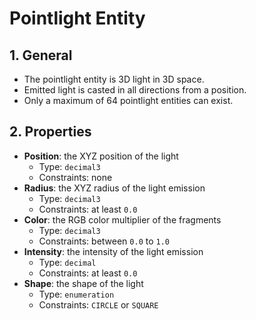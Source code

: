 # Pointlight Entity

## 1. General

- The pointlight entity is 3D light in 3D space.
- Emitted light is casted in all directions from a position.
- Only a maximum of 64 pointlight entities can exist.

## 2. Properties

- **Position**: the XYZ position of the light
  - Type: `decimal3`
  - Constraints: none
- **Radius**: the XYZ radius of the light emission
  - Type: `decimal3`
  - Constraints: at least `0.0`
- **Color**: the RGB color multiplier of the fragments
  - Type: `decimal3`
  - Constraints: between `0.0` to `1.0`
- **Intensity**: the intensity of the light emission
  - Type: `decimal`
  - Constraints: at least `0.0`
- **Shape**: the shape of the light
  - Type: `enumeration`
  - Constraints: `CIRCLE` or `SQUARE`
